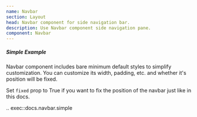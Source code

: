 ```yaml
---
name: Navbar
section: Layout
head: Navbar component for side navigation bar.
description: Use Navbar component side navigation pane.
component: Navbar
---
```


##### Simple Example

Navbar component includes bare minimum default styles to simplify customization. You can customize its width, padding,
etc. and whether it's position will be fixed.

Set `fixed` prop to True if you want to fix the position of the navbar just like in this docs.

.. exec::docs.navbar.simple

